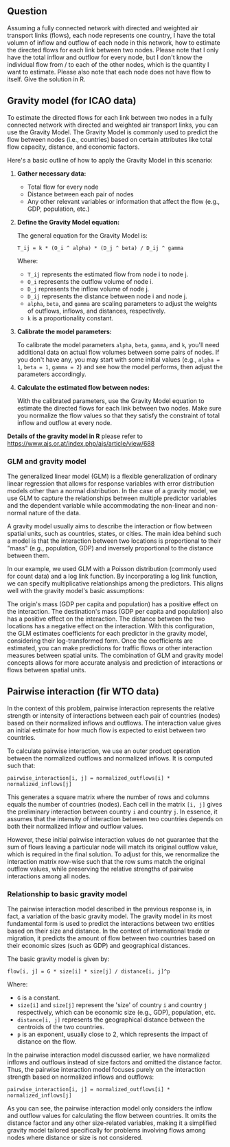 ## Question 
Assuming a fully connected network with directed and weighted air transport links (flows), each node represents one country, I have the total volumn of inflow and outflow of each node in this network, how to estimate the directed flows for each link between two nodes. Please note that I only have the total inflow and outflow for every node, but I don't know the individual flow from / to each of the other nodes, which is the quantity I want to estimate. Please also note that each node does not have flow to itself. Give the solution in R.

## Gravity model (for ICAO data)
To estimate the directed flows for each link between two nodes in a fully connected network with directed and weighted air transport links, you can use the Gravity Model. The Gravity Model is commonly used to predict the flow between nodes (i.e., countries) based on certain attributes like total flow capacity, distance, and economic factors.

Here's a basic outline of how to apply the Gravity Model in this scenario:

1. **Gather necessary data:**
    - Total flow for every node
    - Distance between each pair of nodes
    - Any other relevant variables or information that affect the flow (e.g., GDP, population, etc.)

2. **Define the Gravity Model equation:**

    The general equation for the Gravity Model is:

    ```
    T_ij = k * (O_i ^ alpha) * (D_j ^ beta) / D_ij ^ gamma
    ```
    
    Where:
    - `T_ij` represents the estimated flow from node i to node j.
    - `O_i` represents the outflow volume of node i.
    - `D_j` represents the inflow volume of node j.
    - `D_ij` represents the distance between node i and node j.
    - `alpha`, `beta`, and `gamma` are scaling parameters to adjust the weights of outflows, inflows, and distances, respectively.
    - `k` is a proportionality constant.

3. **Calibrate the model parameters:**

    To calibrate the model parameters `alpha`, `beta`, `gamma`, and `k`, you'll need additional data on actual flow volumes between some pairs of nodes. If you don't have any, you may start with some initial values (e.g., `alpha = 1`, `beta = 1`, `gamma = 2`) and see how the model performs, then adjust the parameters accordingly.

4. **Calculate the estimated flow between nodes:**

    With the calibrated parameters, use the Gravity Model equation to estimate the directed flows for each link between two nodes. Make sure you normalize the flow values so that they satisfy the constraint of total inflow and outflow at every node.

**Details of the gravity model in R** please refer to https://www.ajs.or.at/index.php/ajs/article/view/688

### GLM and gravity model
The generalized linear model (GLM) is a flexible generalization of ordinary linear regression that allows for response variables with error distribution models other than a normal distribution. In the case of a gravity model, we use GLM to capture the relationships between multiple predictor variables and the dependent variable while accommodating the non-linear and non-normal nature of the data.

A gravity model usually aims to describe the interaction or flow between spatial units, such as countries, states, or cities. The main idea behind such a model is that the interaction between two locations is proportional to their "mass" (e.g., population, GDP) and inversely proportional to the distance between them.

In our example, we used GLM with a Poisson distribution (commonly used for count data) and a log link function. By incorporating a log link function, we can specify multiplicative relationships among the predictors. This aligns well with the gravity model's basic assumptions:

The origin's mass (GDP per capita and population) has a positive effect on the interaction.
The destination's mass (GDP per capita and population) also has a positive effect on the interaction.
The distance between the two locations has a negative effect on the interaction.
With this configuration, the GLM estimates coefficients for each predictor in the gravity model, considering their log-transformed form. Once the coefficients are estimated, you can make predictions for traffic flows or other interaction measures between spatial units. The combination of GLM and gravity model concepts allows for more accurate analysis and prediction of interactions or flows between spatial units.

## Pairwise interaction (fir WTO data)
In the context of this problem, pairwise interaction represents the relative strength or intensity of interactions between each pair of countries (nodes) based on their normalized inflows and outflows. The interaction value gives an initial estimate for how much flow is expected to exist between two countries.

To calculate pairwise interaction, we use an outer product operation between the normalized outflows and normalized inflows. It is computed such that:

`pairwise_interaction[i, j] = normalized_outflows[i] * normalized_inflows[j]`

This generates a square matrix where the number of rows and columns equals the number of countries (nodes). Each cell in the matrix `[i, j]` gives the preliminary interaction between country `i` and country `j`. In essence, it assumes that the intensity of interaction between two countries depends on both their normalized inflow and outflow values.

However, these initial pairwise interaction values do not guarantee that the sum of flows leaving a particular node will match its original outflow value, which is required in the final solution. To adjust for this, we renormalize the interaction matrix row-wise such that the row sums match the original outflow values, while preserving the relative strengths of pairwise interactions among all nodes.

### Relationship to basic gravity model
The pairwise interaction model described in the previous response is, in fact, a variation of the basic gravity model. The gravity model in its most fundamental form is used to predict the interactions between two entities based on their size and distance. In the context of international trade or migration, it predicts the amount of flow between two countries based on their economic sizes (such as GDP) and geographical distances.

The basic gravity model is given by:

`flow[i, j] = G * size[i] * size[j] / distance[i, j]^p`

Where:
- `G` is a constant.
- `size[i]` and `size[j]` represent the 'size' of country `i` and country `j` respectively, which can be economic size (e.g., GDP), population, etc.
- `distance[i, j]` represents the geographical distance between the centroids of the two countries.
- `p` is an exponent, usually close to 2, which represents the impact of distance on the flow.

In the pairwise interaction model discussed earlier, we have normalized inflows and outflows instead of size factors and omitted the distance factor. Thus, the pairwise interaction model focuses purely on the interaction strength based on normalized inflows and outflows:

`pairwise_interaction[i, j] = normalized_outflows[i] * normalized_inflows[j]`

As you can see, the pairwise interaction model only considers the inflow and outflow values for calculating the flow between countries. It omits the distance factor and any other size-related variables, making it a simplified gravity model tailored specifically for problems involving flows among nodes where distance or size is not considered.


